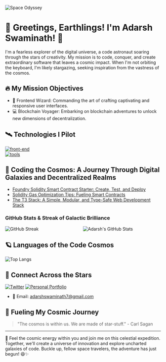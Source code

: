 <!-- Banner Image -->
![Space Odyssey](https://wallpapercave.com/wp/wp6657817.jpg)

<!-- Your Name and Introduction -->
# 🚀 Greetings, Earthlings! I'm Adarsh Swaminath! 👋

<!-- Your Bio -->
I'm a fearless explorer of the digital universe, a code astronaut soaring through the stars of creativity. My mission is to code, conquer, and create extraordinary software that leaves a cosmic impact. When I'm not orbiting the keyboard, I'm likely stargazing, seeking inspiration from the vastness of the cosmos.

<!-- Your Interests with Realistic Icons -->
## 🔥 My Mission Objectives

- 🚀 Frontend Wizard: Commanding the art of crafting captivating and responsive user interfaces.
- 💻 Blockchain Voyager: Embarking on blockchain adventures to unlock new dimensions of decentralization.

<!-- Technologies I Pilot -->
## 🛰️ Technologies I Pilot

[![front-end](https://skillicons.dev/icons?i=html,css,js,react,tailwindcss,nextjs,prisma,python,solidity,bash,flask)](https://github.com/adarshswamianth) <br/>
[![tools](https://skillicons.dev/icons?i=vscode,git,github,ipfs,linux,netlify,vercel,vite)](https://github.com/adarshswamianth)


<!-- Mission Logs: Coding Adventures and Blockchain Explorations -->
## 🌌 Coding the Cosmos: A Journey Through Digital Galaxies and Decentralized Realms

<!-- Writeups -->
- [Foundry Solidity Smart Contract Starter: Create, Test, and Deploy](https://coinsbench.com/solidity-smartcontract-starter-create-test-and-deploy-with-foundry-1a0bc8f4f916)
- [Solidity Gas Optimization Tips: Fueling Smart Contracts](https://medium.com/coinsbench/solidity-gas-optimization-tips-52e62d4ce57d)
- [The T3 Stack: A Simple, Modular, and Type-Safe Web Development Stack](https://medium.com/stackademic/the-t3-stack-a-simple-modular-and-type-safe-web-development-stack-9f191c47f17e)
<!-- Your GitHub Stats and Streak -->
### GitHub Stats & Streak of Galactic Brilliance

<div style="display: flex; align-items: flex-start; justify-content: space-between;">
  <img src="https://github-readme-streak-stats.herokuapp.com?user=adarshswaminath&theme=dark&hide_border=true" alt="GitHub Streak" style="flex: 1; max-width: 45%;">
  <img src="https://github-readme-stats.vercel.app/api?username=adarshswaminath&show_icons=true&count_private=true&hide=prs&theme=radical" alt="Adarsh's GitHub Stats" style="flex: 1; max-width: 50%;">
</div>

<!-- Your Top Languages -->
## 🪐 Languages of the Code Cosmos

![Top Langs](https://github-readme-stats.vercel.app/api/top-langs/?username=adarshswaminath&layout=compact&theme=radical)

<!-- Your Social Media and Contact Info with Icons -->
## 🌟 Connect Across the Stars
<!--
[![LinkedIn](https://img.shields.io/badge/LinkedIn-Adarsh%20Swaminath-blue?style=flat-square&logo=linkedin&logoColor=white)](https://www.linkedin.com/in/adarshswaminath/) -->
[![Twitter](https://img.shields.io/badge/Twitter-@adarshs002-blue?style=flat-square&logo=twitter&logoColor=white)](https://twitter.com/adarshs002)
[![Personal Portfolio](https://img.shields.io/badge/Portfolio-adarshswaminath-orange?style=flat-square&logo=web&logoColor=white)](https://adarshswaminath.github.io/)
- 📧 Email: adarshswaminath7@gmail.com

<!-- Your Favorite Quote -->
## 🌟 Fueling My Cosmic Journey

> "The cosmos is within us. We are made of star-stuff." - Carl Sagan

<!-- Your Footer -->
---
🚀 Feel the cosmic energy within you and join me on this celestial expedition. Together, we'll create a universe of innovation and explore uncharted galaxies of code. Buckle up, fellow space travelers, the adventure has just begun! 😄✨

